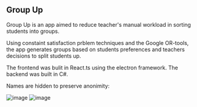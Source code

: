 ## Group Up

Group Up is an app aimed to reduce teacher's manual workload in sorting students into groups.

Using constaint satisfaction prblem techniques and the Google OR-tools, the app generates groups based on students preferences and teachers decisions to split students up.

The frontend was bulit in React.ts using the electron framework.
The backend was built in C#.

Names are hidden to preserve anonimity:

![image](https://user-images.githubusercontent.com/63953830/161033001-24a54f34-baf9-4c8e-a3b6-c9c23cb512cf.png)
![image](https://user-images.githubusercontent.com/63953830/161033458-01ff1aaa-849f-4e2c-85e3-a685cb88c776.png)
